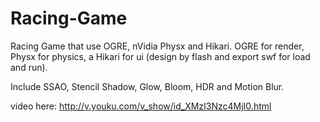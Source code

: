 # Racing-Game
Racing Game that use OGRE, nVidia Physx and Hikari.
OGRE for render, Physx for physics, a Hikari for ui (design by flash and export swf for load and run).

Include SSAO, Stencil Shadow, Glow, Bloom, HDR and Motion Blur.

video here:
http://v.youku.com/v_show/id_XMzI3Nzc4MjI0.html
